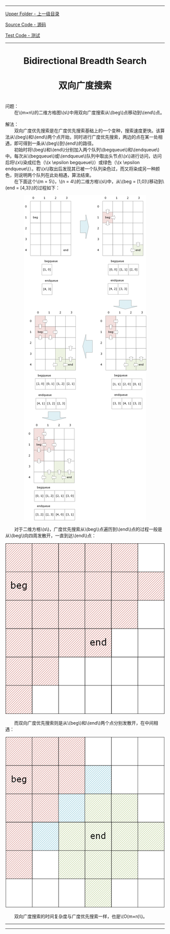 <script type="text/javascript" async src="//cdn.bootcss.com/mathjax/2.7.0/MathJax.js?config=TeX-AMS-MML_HTMLorMML"></script>
<script type="text/javascript" async src="https://cdnjs.cloudflare.com/ajax/libs/mathjax/2.7.1/MathJax.js?config=TeX-MML-AM_CHTML"></script>


--------
[Upper Folder - 上一级目录](../)

[Source Code - 源码](https://github.com/zhaochenyou/Way-to-Algorithm/blob/master/src/Search/BidirectionalBreadthSearch.hpp)

[Test Code - 测试](https://github.com/zhaochenyou/Way-to-Algorithm/blob/master/src/Search/BidirectionalBreadthSearch.cpp)


--------

<div>
<h1 align="center">Bidirectional Breadth Search</h1>
<h1 align="center">双向广度搜索</h1>
<br>
问题： <br>
&emsp;&emsp;在\(m×n\)的二维方格图\(s\)中用双向广度搜索从\(beg\)点移动到\(end\)点。 <br>
<br>
解法： <br>
&emsp;&emsp;双向广度优先搜索是在广度优先搜索基础上的一个变种，搜索速度更快。该算法从\(beg\)和\(end\)两个点开始，同时进行广度优先搜索，两边的点在某一处相遇，即可得到一条从\(beg\)到\(end\)的路径。 <br>
&emsp;&emsp;初始时将\(beg\)和\(end\)分别加入两个队列\(begqueue\)和\(endqueue\)中。每次从\(begqueue\)或\(endqueue\)队列中取出头节点\(x\)进行访问，访问后将\(x\)染成红色（\(x \epsilon begqueue\)）或绿色（\(x \epsilon endqueue\)）。若\(x\)取出后发现其已被一个队列染色过，而又将染成另一种颜色，则说明两个队列在此处相遇，算法结束。 <br>
&emsp;&emsp;在下面这个\(m = 5\)，\(n = 4\)的二维方格\(s\)中，从\(beg = [1,0]\)移动到\(end = [4,3]\)的过程如下： <br>
<p align="center"><img src="../res/BidirectionalBreadthSearch1.png" /></p>
&emsp;&emsp;对于二维方格\(s\)，广度优先搜索从\(beg\)点遍历到\(end\)点的过程一般是从\(beg\)向四周发散开，一直到达\(end\)点： <br>
<p align="center"><img src="../res/BidirectionalBreadthSearch2.png" /></p>
&emsp;&emsp;而双向广度优先搜索则是从\(beg\)和\(end\)两个点分别发散开，在中间相遇： <br>
<p align="center"><img src="../res/BidirectionalBreadthSearch3.png" /></p>
&emsp;&emsp;双向广度搜索的时间复杂度与广度优先搜索一样，也是\(O(m×n)\)。 <br>
</div>


--------
--------

